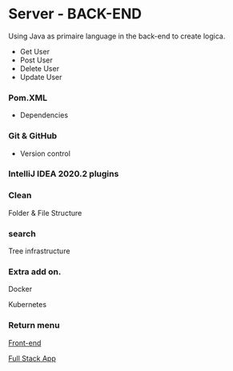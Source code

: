 # Server - BACK-END

Using Java as primaire language in the back-end to create logica.
- Get User
- Post User
- Delete User
- Update User




### Pom.XML  
- Dependencies

### Git & GitHub 
- Version control

### IntelliJ IDEA 2020.2 plugins


### Clean
Folder & File Structure

### search
Tree infrastructure



### Extra add on.
Docker

Kubernetes

### Return menu


[Front-end](https://github.com/darksos34/Full-Stack-Application/tree/master/Client)

[Full Stack App](https://github.com/darksos34/Full-Stack-Application)



